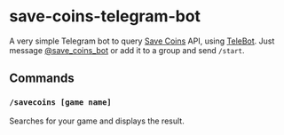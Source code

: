 # save-coins-telegram-bot
A very simple Telegram bot to query [Save Coins](https://savecoins.app) API, using [TeleBot](https://github.com/mullwar/telebot). Just message [@save_coins_bot](http://t.me/save_coins_bot) or add it to a group and send `/start`.

## Commands

### `/savecoins [game name]`

Searches for your game and displays the result.
